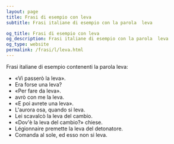 ```yaml
---
layout: page
title: Frasi di esempio con leva 
subtitle: Frasi italiane di esempio con la parola  leva

og_title: Frasi di esempio con leva 
og_description: Frasi italiane di esempio con la parola  leva
og_type: website
permalink: /frasi/l/leva.html
---
```


Frasi italiane di esempio contenenti la parola leva:


- «Vi passerò la leva».
- Era forse una leva?
- «Per fare da leva».
- avrò con me la leva.
- «E poi avrete una leva».
- L'aurora osa, quando si leva.
- Lei scavalcò la leva del cambio.
- «Dov'è la leva del cambio?» chiese.
- Légionnaire premette la leva del detonatore.
- Comanda al sole, ed esso non si leva.
